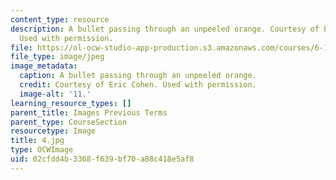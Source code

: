 ```yaml
---
content_type: resource
description: A bullet passing through an unpeeled orange. Courtesy of Eric Cohen.
  Used with permission.
file: https://ol-ocw-studio-app-production.s3.amazonaws.com/courses/6-163-strobe-project-laboratory-fall-2005/02cfdd4b3368f639bf70a88c418e5af8_4.jpg
file_type: image/jpeg
image_metadata:
  caption: A bullet passing through an unpeeled orange.
  credit: Courtesy of Eric Cohen. Used with permission.
  image-alt: '11.'
learning_resource_types: []
parent_title: Images Previous Terms
parent_type: CourseSection
resourcetype: Image
title: 4.jpg
type: OCWImage
uid: 02cfdd4b-3368-f639-bf70-a88c418e5af8
---
```

